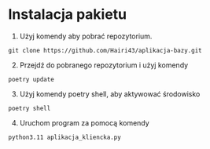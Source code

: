 # Instalacja pakietu
1. Użyj komendy aby pobrać repozytorium.
```
git clone https://github.com/Hairi43/aplikacja-bazy.git
```
2. Przejdź do pobranego repozytorium i użyj komendy
```
poetry update
```
3. Użyj komendy poetry shell, aby aktywować środowisko
```
poetry shell
```
4. Uruchom program za pomocą komendy
```
python3.11 aplikacja_kliencka.py
```
